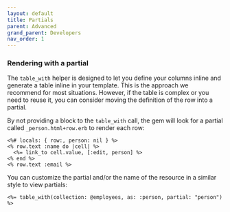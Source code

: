 ```yaml
---
layout: default
title: Partials
parent: Advanced
grand_parent: Developers
nav_order: 1
---
```


### Rendering with a partial

The `table_with` helper is designed to let you define your columns inline and generate a table inline in your
template. This is the approach we recommend for most situations. However, if the table is complex or you need to
reuse it, you can consider moving the definition of the row into a partial.

By not providing a block to the `table_with` call, the gem will look for a partial called `_person.html+row.erb` to
render each row:

```erb
<%# locals: { row:, person: nil } %>
<% row.text :name do |cell| %>
  <%= link_to cell.value, [:edit, person] %>
<% end %>
<% row.text :email %>
```

You can customize the partial and/or the name of the resource in a similar style to view partials:

```erb
<%= table_with(collection: @employees, as: :person, partial: "person") %>
```

